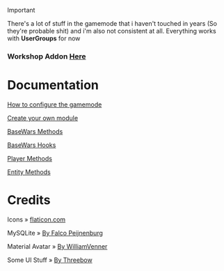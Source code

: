 > [!IMPORTANT]
> There's a lot of stuff in the gamemode that i haven't touched in years (So they're probable shit) and i'm also not consistent at all. Everything works with **UserGroups** for now

### Workshop Addon [Here](https://steamcommunity.com/sharedfiles/filedetails/?id=3265905462)

# Documentation

[How to configure the gamemode](docs/config/config.md)

[Create your own module](docs/module.md)

[BaseWars Methods](docs/basewars/methods.md)

[BaseWars Hooks](docs/basewars/hooks.md)

[Player Methods](docs/player.md)

[Entity Methods](docs/entity.md)

# Credits

Icons » [flaticon.com](https://www.flaticon.com/)

MySQLite » [By Falco Peijnenburg](https://github.com/FPtje/MySQLite)

Material Avatar » [By WilliamVenner](https://github.com/WilliamVenner/glua-material-avatar)

Some UI Stuff » [By Threebow](https://github.com/Threebow/tdlib)
